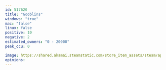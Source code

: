 ```yaml
---
id: 517620
title: "Gooblins"
windows: "true"
mac: "false"
linux: false
positive: 10
negative: 2
estimated_owners: "0 - 20000"
peak_ccu: 0

image: https://shared.akamai.steamstatic.com/store_item_assets/steam/apps/517620/header.jpg?t=1508451847
opinions:
---
```

